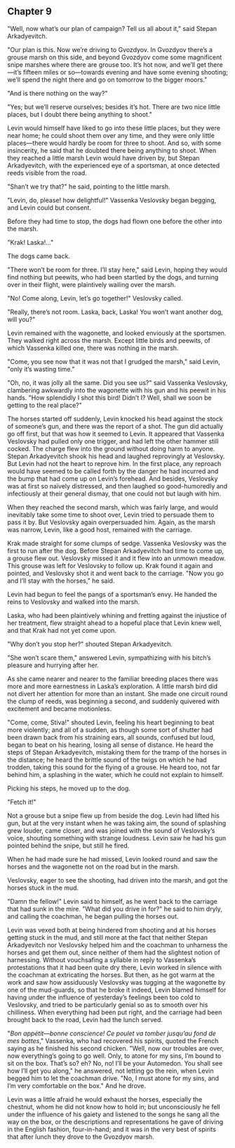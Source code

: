 ## Chapter 9


"Well, now what’s our plan of campaign? Tell us all about it," said
Stepan Arkadyevitch.

"Our plan is this. Now we’re driving to Gvozdyov. In Gvozdyov there’s a
grouse marsh on this side, and beyond Gvozdyov come some magnificent
snipe marshes where there are grouse too. It’s hot now, and we’ll get
there—it’s fifteen miles or so—towards evening and have some evening
shooting; we’ll spend the night there and go on tomorrow to the bigger
moors."

"And is there nothing on the way?"

"Yes; but we’ll reserve ourselves; besides it’s hot. There are two nice
little places, but I doubt there being anything to shoot."

Levin would himself have liked to go into these little places, but they
were near home; he could shoot them over any time, and they were only
little places—there would hardly be room for three to shoot. And so,
with some insincerity, he said that he doubted there being anything to
shoot. When they reached a little marsh Levin would have driven by, but
Stepan Arkadyevitch, with the experienced eye of a sportsman, at once
detected reeds visible from the road.

"Shan’t we try that?" he said, pointing to the little marsh.

"Levin, do, please! how delightful!" Vassenka Veslovsky began begging,
and Levin could but consent.

Before they had time to stop, the dogs had flown one before the other
into the marsh.

"Krak! Laska!..."

The dogs came back.

"There won’t be room for three. I’ll stay here," said Levin, hoping they
would find nothing but peewits, who had been startled by the dogs, and
turning over in their flight, were plaintively wailing over the marsh.

"No! Come along, Levin, let’s go together!" Veslovsky called.

"Really, there’s not room. Laska, back, Laska! You won’t want another
dog, will you?"

Levin remained with the wagonette, and looked enviously at the
sportsmen. They walked right across the marsh. Except little birds and
peewits, of which Vassenka killed one, there was nothing in the marsh.

"Come, you see now that it was not that I grudged the marsh," said
Levin, "only it’s wasting time."

"Oh, no, it was jolly all the same. Did you see us?" said Vassenka
Veslovsky, clambering awkwardly into the wagonette with his gun and his
peewit in his hands. "How splendidly I shot this bird! Didn’t I? Well,
shall we soon be getting to the real place?"

The horses started off suddenly, Levin knocked his head against the
stock of someone’s gun, and there was the report of a shot. The gun did
actually go off first, but that was how it seemed to Levin. It appeared
that Vassenka Veslovsky had pulled only one trigger, and had left the
other hammer still cocked. The charge flew into the ground without doing
harm to anyone. Stepan Arkadyevitch shook his head and laughed
reprovingly at Veslovsky. But Levin had not the heart to reprove him. In
the first place, any reproach would have seemed to be called forth by
the danger he had incurred and the bump that had come up on Levin’s
forehead. And besides, Veslovsky was at first so naïvely distressed, and
then laughed so good-humoredly and infectiously at their general dismay,
that one could not but laugh with him.

When they reached the second marsh, which was fairly large, and would
inevitably take some time to shoot over, Levin tried to persuade them to
pass it by. But Veslovsky again overpersuaded him. Again, as the marsh
was narrow, Levin, like a good host, remained with the carriage.

Krak made straight for some clumps of sedge. Vassenka Veslovsky was the
first to run after the dog. Before Stepan Arkadyevitch had time to come
up, a grouse flew out. Veslovsky missed it and it flew into an unmown
meadow. This grouse was left for Veslovsky to follow up. Krak found it
again and pointed, and Veslovsky shot it and went back to the carriage.
"Now you go and I’ll stay with the horses," he said.

Levin had begun to feel the pangs of a sportsman’s envy. He handed the
reins to Veslovsky and walked into the marsh.

Laska, who had been plaintively whining and fretting against the
injustice of her treatment, flew straight ahead to a hopeful place that
Levin knew well, and that Krak had not yet come upon.

"Why don’t you stop her?" shouted Stepan Arkadyevitch.

"She won’t scare them," answered Levin, sympathizing with his bitch’s
pleasure and hurrying after her.

As she came nearer and nearer to the familiar breeding places there was
more and more earnestness in Laska’s exploration. A little marsh bird
did not divert her attention for more than an instant. She made one
circuit round the clump of reeds, was beginning a second, and suddenly
quivered with excitement and became motionless.

"Come, come, Stiva!" shouted Levin, feeling his heart beginning to beat
more violently; and all of a sudden, as though some sort of shutter had
been drawn back from his straining ears, all sounds, confused but loud,
began to beat on his hearing, losing all sense of distance. He heard the
steps of Stepan Arkadyevitch, mistaking them for the tramp of the horses
in the distance; he heard the brittle sound of the twigs on which he had
trodden, taking this sound for the flying of a grouse. He heard too, not
far behind him, a splashing in the water, which he could not explain to
himself.

Picking his steps, he moved up to the dog.

"Fetch it!"

Not a grouse but a snipe flew up from beside the dog. Levin had lifted
his gun, but at the very instant when he was taking aim, the sound of
splashing grew louder, came closer, and was joined with the sound of
Veslovsky’s voice, shouting something with strange loudness. Levin saw
he had his gun pointed behind the snipe, but still he fired.

When he had made sure he had missed, Levin looked round and saw the
horses and the wagonette not on the road but in the marsh.

Veslovsky, eager to see the shooting, had driven into the marsh, and got
the horses stuck in the mud.

"Damn the fellow!" Levin said to himself, as he went back to the
carriage that had sunk in the mire. "What did you drive in for?" he said
to him dryly, and calling the coachman, he began pulling the horses out.

Levin was vexed both at being hindered from shooting and at his horses
getting stuck in the mud, and still more at the fact that neither Stepan
Arkadyevitch nor Veslovsky helped him and the coachman to unharness the
horses and get them out, since neither of them had the slightest notion
of harnessing. Without vouchsafing a syllable in reply to Vassenka’s
protestations that it had been quite dry there, Levin worked in silence
with the coachman at extricating the horses. But then, as he got warm at
the work and saw how assiduously Veslovsky was tugging at the wagonette
by one of the mud-guards, so that he broke it indeed, Levin blamed
himself for having under the influence of yesterday’s feelings been too
cold to Veslovsky, and tried to be particularly genial so as to smooth
over his chilliness. When everything had been put right, and the
carriage had been brought back to the road, Levin had the lunch served.

"_Bon appétit—bonne conscience! Ce poulet va tomber jusqu’au fond de mes
bottes_," Vassenka, who had recovered his spirits, quoted the French
saying as he finished his second chicken. "Well, now our troubles are
over, now everything’s going to go well. Only, to atone for my sins, I’m
bound to sit on the box. That’s so? eh? No, no! I’ll be your Automedon.
You shall see how I’ll get you along," he answered, not letting go the
rein, when Levin begged him to let the coachman drive. "No, I must atone
for my sins, and I’m very comfortable on the box." And he drove.

Levin was a little afraid he would exhaust the horses, especially the
chestnut, whom he did not know how to hold in; but unconsciously he fell
under the influence of his gaiety and listened to the songs he sang all
the way on the box, or the descriptions and representations he gave of
driving in the English fashion, four-in-hand; and it was in the very
best of spirits that after lunch they drove to the Gvozdyov marsh.



